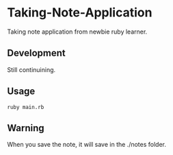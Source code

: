 # Taking-Note-Application
Taking note application from newbie ruby learner.


## Development
Still continuining.

## Usage
`
ruby main.rb
`

## Warning
When you save the note, it will save in the ./notes folder.
